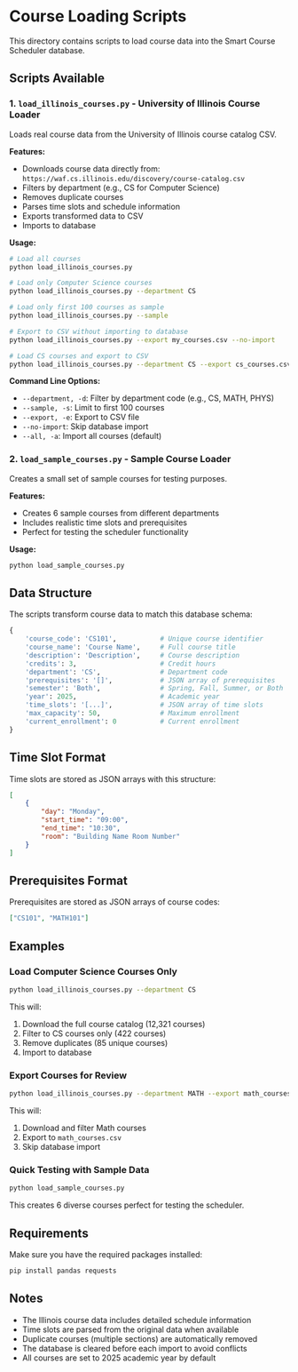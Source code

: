 # Course Loading Scripts

This directory contains scripts to load course data into the Smart Course Scheduler database.

## Scripts Available

### 1. `load_illinois_courses.py` - University of Illinois Course Loader

Loads real course data from the University of Illinois course catalog CSV.

**Features:**
- Downloads course data directly from: `https://waf.cs.illinois.edu/discovery/course-catalog.csv`
- Filters by department (e.g., CS for Computer Science)
- Removes duplicate courses
- Parses time slots and schedule information
- Exports transformed data to CSV
- Imports to database

**Usage:**
```bash
# Load all courses
python load_illinois_courses.py

# Load only Computer Science courses
python load_illinois_courses.py --department CS

# Load only first 100 courses as sample
python load_illinois_courses.py --sample

# Export to CSV without importing to database
python load_illinois_courses.py --export my_courses.csv --no-import

# Load CS courses and export to CSV
python load_illinois_courses.py --department CS --export cs_courses.csv
```

**Command Line Options:**
- `--department, -d`: Filter by department code (e.g., CS, MATH, PHYS)
- `--sample, -s`: Limit to first 100 courses
- `--export, -e`: Export to CSV file
- `--no-import`: Skip database import
- `--all, -a`: Import all courses (default)

### 2. `load_sample_courses.py` - Sample Course Loader

Creates a small set of sample courses for testing purposes.

**Features:**
- Creates 6 sample courses from different departments
- Includes realistic time slots and prerequisites
- Perfect for testing the scheduler functionality

**Usage:**
```bash
python load_sample_courses.py
```

## Data Structure

The scripts transform course data to match this database schema:

```python
{
    'course_code': 'CS101',           # Unique course identifier
    'course_name': 'Course Name',     # Full course title
    'description': 'Description',     # Course description
    'credits': 3,                     # Credit hours
    'department': 'CS',               # Department code
    'prerequisites': '[]',            # JSON array of prerequisites
    'semester': 'Both',               # Spring, Fall, Summer, or Both
    'year': 2025,                     # Academic year
    'time_slots': '[...]',            # JSON array of time slots
    'max_capacity': 50,               # Maximum enrollment
    'current_enrollment': 0           # Current enrollment
}
```

## Time Slot Format

Time slots are stored as JSON arrays with this structure:

```json
[
    {
        "day": "Monday",
        "start_time": "09:00",
        "end_time": "10:30",
        "room": "Building Name Room Number"
    }
]
```

## Prerequisites Format

Prerequisites are stored as JSON arrays of course codes:

```json
["CS101", "MATH101"]
```

## Examples

### Load Computer Science Courses Only
```bash
python load_illinois_courses.py --department CS
```
This will:
1. Download the full course catalog (12,321 courses)
2. Filter to CS courses only (422 courses)
3. Remove duplicates (85 unique courses)
4. Import to database

### Export Courses for Review
```bash
python load_illinois_courses.py --department MATH --export math_courses.csv --no-import
```
This will:
1. Download and filter Math courses
2. Export to `math_courses.csv`
3. Skip database import

### Quick Testing with Sample Data
```bash
python load_sample_courses.py
```
This creates 6 diverse courses perfect for testing the scheduler.

## Requirements

Make sure you have the required packages installed:
```bash
pip install pandas requests
```

## Notes

- The Illinois course data includes detailed schedule information
- Time slots are parsed from the original data when available
- Duplicate courses (multiple sections) are automatically removed
- The database is cleared before each import to avoid conflicts
- All courses are set to 2025 academic year by default 